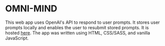 # OMNI-MIND

This web app uses OpenAI's API to respond to user prompts. It stores user prompts locally and enables the user to resubmit stored prompts. It is hosted [here](https://omni-mind.netlify.app/). The app was written using HTML, CSS/SASS, and vanilla JavaScript.